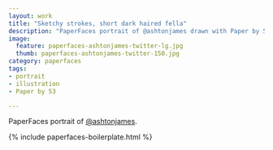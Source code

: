 ```yaml
---
layout: work
title: "Sketchy strokes, short dark haired fella"
description: "PaperFaces portrait of @ashtonjames drawn with Paper by 53 on an iPad."
image: 
  feature: paperfaces-ashtonjames-twitter-lg.jpg
  thumb: paperfaces-ashtonjames-twitter-150.jpg
category: paperfaces
tags: 
- portrait
- illustration
- Paper by 53

---
```


PaperFaces portrait of [@ashtonjames](http://twitter.com/ashtonjames).

{% include paperfaces-boilerplate.html %}